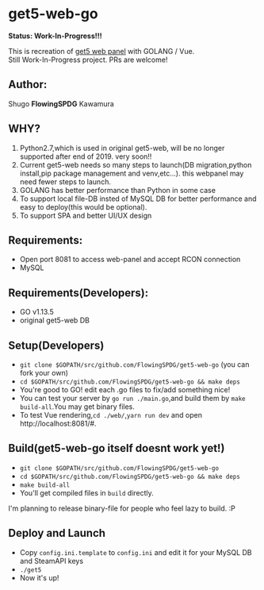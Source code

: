 get5-web-go
===========================
**Status: Work-In-Progress!!!**

This is recreation of [get5 web panel](https://github.com/splewis/get5-web) with GOLANG / Vue.  
Still Work-In-Progress project. PRs are welcome!

## Author:
Shugo **FlowingSPDG** Kawamura

## WHY?
1. Python2.7,which is used in original get5-web, will be no longer supported after end of 2019. very soon!!
2. Current get5-web needs so many steps to launch(DB migration,python install,pip package management and venv,etc...). this webpanel may need fewer steps to launch.
3. GOLANG has better performance than Python in some case
4. To support local file-DB insted of MySQL DB for better performance and easy to deploy(this would be optional).
5. To support SPA and better UI/UX design

## Requirements:
- Open port 8081 to access web-panel and accept RCON connection
- MySQL

## Requirements(Developers):
- GO v1.13.5
- original get5-web DB

## Setup(Developers)
- ``git clone $GOPATH/src/github.com/FlowingSPDG/get5-web-go`` (you can fork your own)  
- ``cd $GOPATH/src/github.com/FlowingSPDG/get5-web-go && make deps``
- You're good to GO! edit each .go files to fix/add something nice!
- You can test your server by ``go run ./main.go``,and build them by ``make build-all``.You may get binary files.
- To test Vue rendering,``cd ./web/``,``yarn run dev`` and open http://localhost:8081/#.  


## Build(get5-web-go itself doesnt work yet!)
- ``git clone $GOPATH/src/github.com/FlowingSPDG/get5-web-go``  
- ``cd $GOPATH/src/github.com/FlowingSPDG/get5-web-go && make deps``
- ``make build-all``
- You'll get compiled files in ``build`` directly.  

I'm planning to release binary-file for people who feel lazy to build. :P

## Deploy and Launch
- Copy `config.ini.template` to `config.ini` and edit it for your MySQL DB and SteamAPI keys
- `./get5`
- Now it's up!
